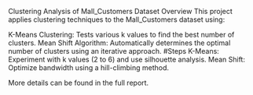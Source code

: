 Clustering Analysis of Mall_Customers Dataset
Overview
This project applies clustering techniques to the Mall_Customers dataset using:

K-Means Clustering: Tests various k values to find the best number of clusters.
Mean Shift Algorithm: Automatically determines the optimal number of clusters using an iterative approach.
#Steps
K-Means: Experiment with k values (2 to 6) and use silhouette analysis.
Mean Shift: Optimize bandwidth using a hill-climbing method.

More details can be found in the full report.
